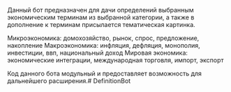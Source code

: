 Данный бот предназначен для дачи определений выбранным экономическим терминам из выбранной категории,
а также в дополнение к терминам присылается тематическая картинка.

Микроэкономика: домохозяйство, рынок, спрос, предложение, накопление
Макроэкономика: инфляция, дефляция, монополия, инвестиции, ввп, национальный доход
Мировая экономика: экономические интеграции, международная торговля, импорт, экспорт

Код данного бота модульный и предоставляет возможность для дальнейшего расширения.# DefinitionBot
